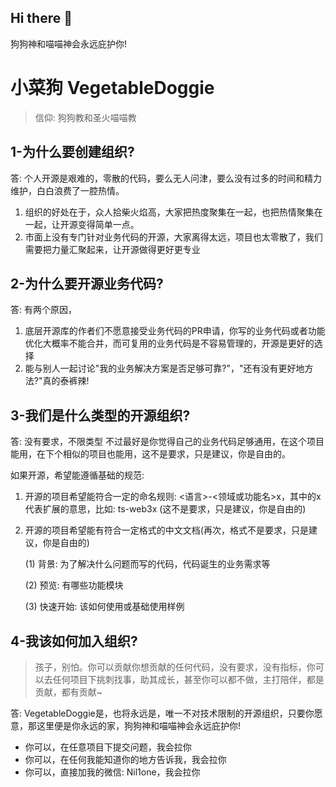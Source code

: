 ## Hi there 👋
狗狗神和喵喵神会永远庇护你!
<!--

**Here are some ideas to get you started:**

🙋‍♀️ A short introduction - what is your organization all about?
🌈 Contribution guidelines - how can the community get involved?
👩‍💻 Useful resources - where can the community find your docs? Is there anything else the community should know?
🍿 Fun facts - what does your team eat for breakfast?
🧙 Remember, you can do mighty things with the power of [Markdown](https://docs.github.com/github/writing-on-github/getting-started-with-writing-and-formatting-on-github/basic-writing-and-formatting-syntax)
-->

# 小菜狗 VegetableDoggie

> 信仰: 狗狗教和圣火喵喵教

## 1-为什么要创建组织?

答: 个人开源是艰难的，零散的代码，要么无人问津，要么没有过多的时间和精力维护，白白浪费了一腔热情。

1. 组织的好处在于，众人拾柴火焰高，大家把热度聚集在一起，也把热情聚集在一起，让开源变得简单一点。
2. 市面上没有专门针对业务代码的开源，大家离得太远，项目也太零散了，我们需要把力量汇聚起来，让开源做得更好更专业

## 2-为什么要开源业务代码?

答: 有两个原因，
1. 底层开源库的作者们不愿意接受业务代码的PR申请，你写的业务代码或者功能优化大概率不能合并，而可复用的业务代码是不容易管理的，开源是更好的选择
2. 能与别人一起讨论"我的业务解决方案是否足够可靠?"，"还有没有更好地方法?"真的泰裤辣!

## 3-我们是什么类型的开源组织?

答: 没有要求，不限类型 不过最好是你觉得自己的业务代码足够通用，在这个项目能用，在下个相似的项目也能用，这不是要求，只是建议，你是自由的。

如果开源，希望能遵循基础的规范: 

1. 开源的项目希望能符合一定的命名规则: <语言>-<领域或功能名>x，其中的x代表扩展的意思，比如: ts-web3x (这不是要求，只是建议，你是自由的)
2. 开源的项目希望能有符合一定格式的中文文档(再次，格式不是要求，只是建议，你是自由的)
   
   (1) 背景: 为了解决什么问题而写的代码，代码诞生的业务需求等
   
   (2) 预览: 有哪些功能模块
   
   (3) 快速开始: 该如何使用或基础使用样例 

## 4-我该如何加入组织?
> 孩子，别怕。你可以贡献你想贡献的任何代码，没有要求，没有指标，你可以去任何项目下挑刺找事，助其成长，甚至你可以都不做，主打陪伴，都是贡献，都有贡献~

答: VegetableDoggie是，也将永远是，唯一不对技术限制的开源组织，只要你愿意，那这里便是你永远的家，狗狗神和喵喵神会永远庇护你!

- 你可以，在任意项目下提交问题，我会拉你
- 你可以，在任何我能知道你的地方告诉我，我会拉你
- 你可以，直接加我的微信: Nil1one，我会拉你
